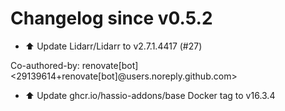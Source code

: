 # Changelog since v0.5.2
- ⬆️ Update Lidarr/Lidarr to v2.7.1.4417 (#27)

Co-authored-by: renovate[bot] <29139614+renovate[bot]@users.noreply.github.com> 
- ⬆️ Update ghcr.io/hassio-addons/base Docker tag to v16.3.4 
